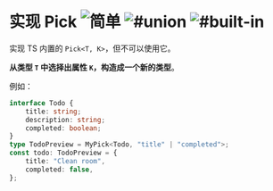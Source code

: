 <h1>实现 Pick 
<img src="https://img.shields.io/badge/-%E7%AE%80%E5%8D%95-7aad0c" alt="简单"/> 
<img src="https://img.shields.io/badge/-%23union-999" alt="#union"/> 
<img src="https://img.shields.io/badge/-%23built--in-999" alt="#built-in"/>
</h1>

实现 TS 内置的 `Pick<T, K>`，但不可以使用它。

**从类型 `T` 中选择出属性 `K`，构造成一个新的类型**。

例如：

```ts
interface Todo {
	title: string;
	description: string;
	completed: boolean;
}
type TodoPreview = MyPick<Todo, "title" | "completed">;
const todo: TodoPreview = {
	title: "Clean room",
	completed: false,
};
```
